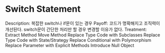 # Switch Statement

Description: 복잡한 switch나 if문이 있는 경우
Payoff: 코드가 명확해지고 조직력이 개선된다.
switch문이 간단한 처리만 할 경우 변경할 이유가 없다.
Treatment: Extract Method
Move Method
Replace Type Code with Subclasses
Replace Type Code with State/Strategy
Replace Conditional with Polymorphism
Replace Parameter with Explicit Methods
Introduce Null Object